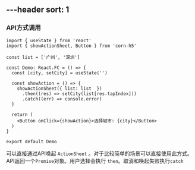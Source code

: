 ---header
sort: 1
---

### API方式调用

```tsx
import { useState } from 'react'
import { showActionSheet, Button } from 'corn-h5'

const list = ['广州', '深圳']

const Demo: React.FC = () => {
  const [city, setCity] = useState('')

  const showAction = () => {
    showActionSheet({ list: list  })
      .then((res) => setCity(list[res.tapIndex]))
      .catch((err) => console.error)
  }

  return (
    <Button onClick={showAction}>选择城市: {city}</Button>
  )
}

export default Demo
```
可以直接通过API唤起 `ActionSheet` 。对于比较简单的场景可以直接使用此方式。API返回一个`Promise`对象。用户选择会执行 `then`。取消和唤起失败执行`catch`
